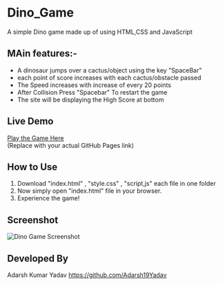 # Dino_Game
 A simple Dino game made up of using HTML,CSS and JavaScript
 
## MAin features:-

- A dinosaur jumps over a cactus/object using the key "SpaceBar"
- each point of score increases with each cactus/obstacle passed
- The Speed increases with increase of every 20 points
- After Collision Press "Spacebar" To restart the game
- The site will be displaying the High Score at bottom

## Live Demo

[Play the Game Here](https://your-username.github.io/dino-game/)  
(Replace with your actual GitHub Pages link)

## How to Use

1. Download "index.html" , "style.css" , "script,js" each file in one folder
2. Now simply open "index.html" file in your browser.
3. Experience the game!

## Screenshot

![Dino Game Screenshot](https://your-image-url-if-you-upload-one.png)

## Developed By

Adarsh Kumar Yadav
https://github.com/Adarsh19Yadav
